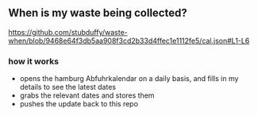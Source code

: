 ## When is my waste being collected?
  https://github.com/stubduffy/waste-when/blob/9468e64f3db5aa908f3cd2b33d4ffec1e1112fe5/cal.json#L1-L6
  
  ### how it works
  - opens the hamburg Abfuhrkalendar on a daily basis, and fills in my details to see the latest dates
  - grabs the relevant dates and stores them
  - pushes the update back to this repo
  
